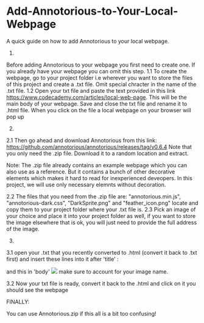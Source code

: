 # Add-Annotorious-to-Your-Local-Webpage
A quick guide on how to add Annotorious to your local webpage. 

1. 
Before adding Annotorious to your webpage you first need to create one. If you already have your webpage you can omit this step.
1.1 To create the webpage, go to your project folder i.e wherever you want to store the files of this project and create a .txt file. 
Omit special chracter in the name of the .txt file. 
1.2 Open your txt file and paste the text provided in this link 
https://www.codecademy.com/articles/local-web-page. This will be the main body of your webpage. Save and close the txt file and rename
it to .html file.  When you click on the file a local webpage on your browser will pop up

2. 
2.1 Then go ahead and download Annotorious from this link: https://github.com/annotorious/annotorious/releases/tag/v0.6.4
Note that you only need the .zip file. Download it to a random location and extract.

Note: The .zip file already contains an example webpage which you can also use as a reference. But it contains a bunch of other
decorative elements which makes it hard to read for inexperienced deveopers. In this project, we will use only necessary elemnts 
without decoration. 

2.2 The files that you need from the .zip file are:
"annotorious.min.js", "annotorious-dark.css", "DarkSprite.png" and "feather_icon.png" locate and copy them to your project folder where 
your .txt file is. 
2.3 Pick an image of your choice and place it into your project folder as well, if you want to store the image elsewhere that is ok, you
will just need to provide the full address of the image. 

3. 
3.1 open your .txt that you recently converted to .html (convert it back to .txt first) and insert these lines into it after  'title' :
<link rel="stylesheet" href="annotorious-dark.css" />
<script src="annotorious.min.js"></script>   
and this in 'body' 
<img src="file:a.jpeg" class="annotatable">
make sure to account for your image name. 

3.2 Now your txt file is ready, convert it back to the .html and click on it you should see the webpage
   
FINALLY:

You can use Annotorious.zip if this all is a bit too confusing!
